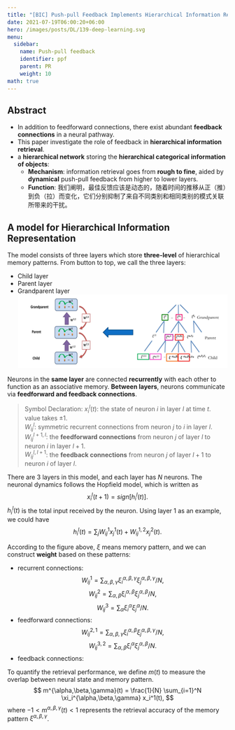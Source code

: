 ```yaml
---
title: "[BIC] Push-pull Feedback Implements Hierarchical Information Retrieval Efficiently"
date: 2021-07-19T06:00:20+06:00
hero: /images/posts/DL/139-deep-learning.svg
menu:
  sidebar:
    name: Push-pull feedback
    identifier: ppf
    parent: PR
    weight: 10
math: true
---
```

## Abstract
- In addition to feedforward connections, there exist abundant **feedback connections** in a neural pathway.
- This paper investigate the role of feedback in **hierarchical information retrieval**.
- a **hierarchical network** storing the **hierarchical categorical information of objects**:
  - **Mechanism**: information retrieval goes from **rough to fine**, aided by **dynamical** push-pull feedback from higher to lower layers. 
  - **Function**: 我们阐明，最佳反馈应该是动态的，随着时间的推移从正（推）到负（拉）而变化，它们分别抑制了来自不同类别和相同类别的模式关联所带来的干扰。   

## **A model for Hierarchical Information Representation**

The model consists of three layers which store **three-level** of hierarchical memory patterns. From button to top, we call the three layers:
- Child layer
- Parent layer
- Grandparent layer
![](/images/posts/paper/4.JPG)

Neurons in the **same layer** are connected **recurrently** with each other to function as an associative memory. **Between layers**, neurons communicate via **feedforward and feedback connections**.

> Symbol Declaration:
> $x_i^l(t)$: the state of neuron $i$ in layer $l$ at time $t$. value takes $\pm 1$. \
> $W_{ij}^{l}$: symmetric recurrent connections from neuron $j$ to $i$ in layer $l$. \
> $W_{ij}^{l+1, l}$: the **feedforward connections** from neuron $j$ of layer $l$ to neuron $i$ in layer $l + 1$. \
> $W_{ij}^{l, l+1}$: the **feedback connections** from neuron $j$ of layer $l + 1$ to neuron $i$ of layer $l$. 

There are 3 layers in this model, and each layer has $N$ neurons.
The neuronal dynamics follows the Hopfield model, which is written as
$$
x_i^l(t+1) = sign[h_i^l(t)]. 
$$
$h_i^l(t)$ is the total input received by the neuron. Using layer 1 as an example, we could have
$$
h_i^l(t) = \sum_j W_{ij}^1 x_j^1(t) + W_{ij}^{1,2}x_j^2(t).
$$

According to the figure above, $\xi$ means memory pattern, and we can construct **weight** based on these patterns:
- recurrent connections:
  $$W_{ij}^1 = \sum_{\alpha, \beta, \gamma} \xi_i^{\alpha,\beta,\gamma} \xi_j^{\alpha,\beta,\gamma} / N,$$
  $$W_{ij}^2 = \sum_{\alpha, \beta} \xi_i^{\alpha,\beta} \xi_j^{\alpha,\beta} / N,$$
  $$W_{ij}^3 = \sum_{\alpha} \xi_i^{\alpha} \xi_j^{\alpha} / N.$$
- feedforward connections:
  $$W_{ij}^{2,1} = \sum_{\alpha, \beta, \gamma} \xi_i^{\alpha,\beta} \xi_j^{\alpha,\beta,\gamma} / N,$$ 
  $$W_{ij}^{3,2} = \sum_{\alpha, \beta} \xi_i^{\alpha} \xi_j^{\alpha,\beta} / N.$$
- feedback connections:

To quantify the retrieval performance, we define $m(t)$ to measure the overlap between neural state and memory pattern.
$$
m^{\alpha,\beta,\gamma}(t) = \frac{1}{N} \sum_{i=1}^N \xi_i^{\alpha,\beta,\gamma} x_i^1(t), 
$$
where $-1 \lt m^{\alpha,\beta,\gamma}(t) \lt 1$ represents the retrieval accuracy of the memory pattern $\xi^{\alpha,\beta,\gamma}$.